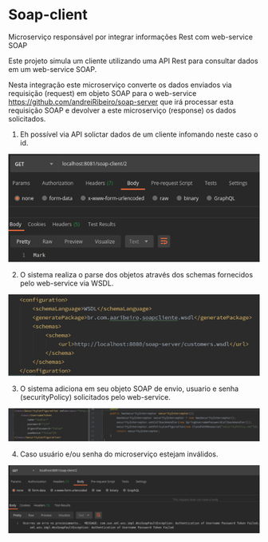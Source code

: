 # Soap-client
Microserviço responsável por integrar informações Rest com web-service SOAP

Este projeto simula um cliente utilizando uma API Rest para consultar dados em um web-service SOAP.

Nesta integração este microserviço converte os dados enviados via requisição (request) em objeto SOAP para o web-service https://github.com/andreiRibeiro/soap-server que irá processar esta requisição SOAP e devolver a este microserviço (response) os dados solicitados.

1) Eh possível via API solictar dados de um cliente infomando neste caso o id.

![](src/imagens/soapClientConsulta.png)

2) O sistema realiza o parse dos objetos através dos schemas fornecidos pelo web-service via WSDL.

![](src/imagens/soapClientWsdl.png)

3) O sistema adiciona em seu objeto SOAP de envio, usuario e senha (securityPolicy) solicitados pelo web-service.

![](src/imagens/soapClientSecurity.png)

4) Caso usuário e/ou senha do microserviço estejam inválidos.

![](src/imagens/soapClientPasswd.png)


